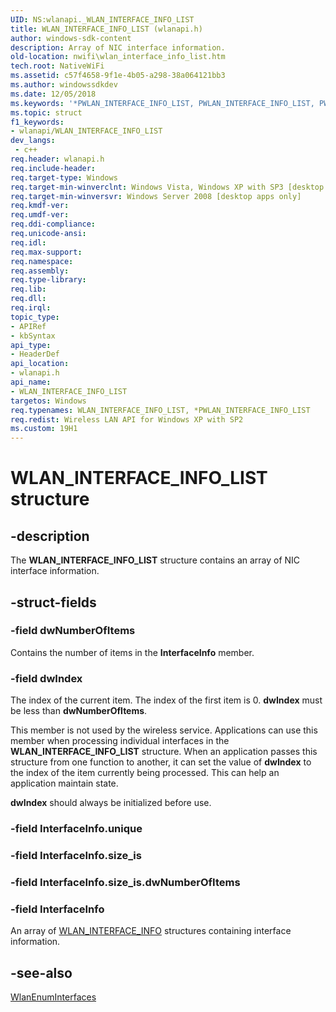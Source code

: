 ```yaml
---
UID: NS:wlanapi._WLAN_INTERFACE_INFO_LIST
title: WLAN_INTERFACE_INFO_LIST (wlanapi.h)
author: windows-sdk-content
description: Array of NIC interface information.
old-location: nwifi\wlan_interface_info_list.htm
tech.root: NativeWiFi
ms.assetid: c57f4658-9f1e-4b05-a298-38a064121bb3
ms.author: windowssdkdev
ms.date: 12/05/2018
ms.keywords: '*PWLAN_INTERFACE_INFO_LIST, PWLAN_INTERFACE_INFO_LIST, PWLAN_INTERFACE_INFO_LIST structure pointer [NativeWIFI], WLAN_INTERFACE_INFO_LIST, WLAN_INTERFACE_INFO_LIST structure [NativeWIFI], nwifi.wlan_interface_info_list, wlanapi/PWLAN_INTERFACE_INFO_LIST, wlanapi/WLAN_INTERFACE_INFO_LIST'
ms.topic: struct
f1_keywords:
- wlanapi/WLAN_INTERFACE_INFO_LIST
dev_langs:
 - c++
req.header: wlanapi.h
req.include-header: 
req.target-type: Windows
req.target-min-winverclnt: Windows Vista, Windows XP with SP3 [desktop apps only]
req.target-min-winversvr: Windows Server 2008 [desktop apps only]
req.kmdf-ver: 
req.umdf-ver: 
req.ddi-compliance: 
req.unicode-ansi: 
req.idl: 
req.max-support: 
req.namespace: 
req.assembly: 
req.type-library: 
req.lib: 
req.dll: 
req.irql: 
topic_type:
- APIRef
- kbSyntax
api_type:
- HeaderDef
api_location:
- wlanapi.h
api_name:
- WLAN_INTERFACE_INFO_LIST
targetos: Windows
req.typenames: WLAN_INTERFACE_INFO_LIST, *PWLAN_INTERFACE_INFO_LIST
req.redist: Wireless LAN API for Windows XP with SP2
ms.custom: 19H1
---
```


# WLAN_INTERFACE_INFO_LIST structure


## -description


The <b>WLAN_INTERFACE_INFO_LIST</b> structure contains an array of NIC interface information.


## -struct-fields




### -field dwNumberOfItems

Contains the number of items in the <b>InterfaceInfo</b> member.


### -field dwIndex

The index of the current item.  The index of the first item is 0. <b>dwIndex</b> must be less than <b>dwNumberOfItems</b>.

This member is not used by the wireless service. Applications can use this member when processing individual interfaces in the  <b>WLAN_INTERFACE_INFO_LIST</b> structure. When an application passes this structure from one function to another, it can set the value of <b>dwIndex</b> to the index of the item currently being processed. This can help an application maintain state.  

<b>dwIndex</b> should always be initialized before use.


### -field InterfaceInfo.unique

 


### -field InterfaceInfo.size_is

 


### -field InterfaceInfo.size_is.dwNumberOfItems

 


### -field InterfaceInfo

An array of <a href="https://docs.microsoft.com/windows/desktop/api/wlanapi/ns-wlanapi-wlan_interface_info">WLAN_INTERFACE_INFO</a> structures containing interface information.


## -see-also




<a href="https://docs.microsoft.com/windows/desktop/api/wlanapi/nf-wlanapi-wlanenuminterfaces">WlanEnumInterfaces</a>
 

 

